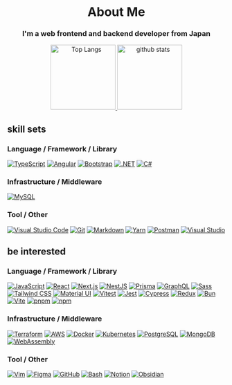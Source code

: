 <h1 align="center">About Me</h1>
<h3 align="center">I'm a web frontend and backend developer from Japan</h3>

<p align="center">
  <a href="https://github.com/anuraghazra/github-readme-stats">
    <img alt="Top Langs" height="150px" src="https://github-readme-stats.vercel.app/api/top-langs?username=hitamuki&show_icons=true&count_private=true&layout=compact&theme=github" />
  </a>
  <a href="https://github.com/anuraghazra/github-readme-stats">
    <img alt="github stats" height="150px" src="http://github-profile-summary-cards.vercel.app/api/cards/stats?username=hitamuki&show_icons=true&count_private=true&theme=github" />
  </a>
</p>

## skill sets

### Language / Framework / Library
<p align="left">
  <a href="https://www.typescriptlang.org/docs/"><img src="https://skillicons.dev/icons?i=typescript" title="TypeScript" /></a>
  <a href="https://angular.io/docs"><img src="https://skillicons.dev/icons?i=angular" title="Angular" /></a>
  <a href="https://getbootstrap.com/docs/"><img src="https://skillicons.dev/icons?i=bootstrap" title="Bootstrap" /></a>
  <a href="https://learn.microsoft.com/en-us/dotnet/"><img src="https://skillicons.dev/icons?i=dotnet" title=".NET" /></a>
  <a href="https://learn.microsoft.com/en-us/dotnet/csharp/"><img src="https://skillicons.dev/icons?i=cs" title="C#" /></a>
</p>

### Infrastructure / Middleware
<p align="left">
  <a href="https://dev.mysql.com/doc/"><img src="https://skillicons.dev/icons?i=mysql" title="MySQL" /></a>
</p>

### Tool / Other
<p align="left">
  <a href="https://code.visualstudio.com/docs"><img src="https://skillicons.dev/icons?i=vscode" title="Visual Studio Code" /></a>
  <a href="https://git-scm.com/doc"><img src="https://skillicons.dev/icons?i=git" title="Git" /></a>
  <a href="https://www.markdownguide.org/"><img src="https://skillicons.dev/icons?i=md" title="Markdown" /></a>
  <a href="https://classic.yarnpkg.com/en/docs/"><img src="https://skillicons.dev/icons?i=yarn" title="Yarn" /></a>
  <a href="https://learning.postman.com/docs/"><img src="https://skillicons.dev/icons?i=postman" title="Postman" /></a>
  <a href="https://learn.microsoft.com/en-us/visualstudio/"><img src="https://skillicons.dev/icons?i=visualstudio" title="Visual Studio" /></a>
</p>

## be interested

### Language / Framework / Library
<p align="left">
  <a href="https://developer.mozilla.org/en-US/docs/Web/JavaScript"><img src="https://skillicons.dev/icons?i=javascript" title="JavaScript" /></a>
  <a href="https://react.dev/"><img src="https://skillicons.dev/icons?i=react" title="React" /></a>
  <a href="https://nextjs.org/docs"><img src="https://skillicons.dev/icons?i=nextjs" title="Next.js" /></a>
  <a href="https://docs.nestjs.com/"><img src="https://skillicons.dev/icons?i=nestjs" title="NestJS" /></a>
  <a href="https://www.prisma.io/docs"><img src="https://skillicons.dev/icons?i=prisma" title="Prisma" /></a>
  <a href="https://graphql.org/learn/"><img src="https://skillicons.dev/icons?i=graphql" title="GraphQL" /></a>
  <a href="https://sass-lang.com/guide/"><img src="https://skillicons.dev/icons?i=sass" title="Sass" /></a>
  <a href="https://tailwindcss.com/docs"><img src="https://skillicons.dev/icons?i=tailwind" title="Tailwind CSS" /></a>
  <a href="https://mui.com/material-ui/getting-started/"><img src="https://skillicons.dev/icons?i=materialui" title="Material UI" /></a>
  <a href="https://vitest.dev/guide/"><img src="https://skillicons.dev/icons?i=vitest" title="Vitest" /></a>
  <a href="https://jestjs.io/docs/getting-started"><img src="https://skillicons.dev/icons?i=jest" title="Jest" /></a>
  <a href="https://docs.cypress.io/"><img src="https://skillicons.dev/icons?i=cypress" title="Cypress" /></a>
  <a href="https://redux.js.org/introduction/getting-started"><img src="https://skillicons.dev/icons?i=redux" title="Redux" /></a>
  <a href="https://bun.sh/docs"><img src="https://skillicons.dev/icons?i=bun" title="Bun" /></a>
  <a href="https://vitejs.dev/guide/"><img src="https://skillicons.dev/icons?i=vite" title="Vite" /></a>
  <a href="https://pnpm.io/"><img src="https://skillicons.dev/icons?i=pnpm" title="pnpm" /></a>
  <a href="https://docs.npmjs.com/"><img src="https://skillicons.dev/icons?i=npm" title="npm" /></a>
</p>

### Infrastructure / Middleware
<p align="left">
  <a href="https://developer.hashicorp.com/terraform"><img src="https://skillicons.dev/icons?i=terraform" title="Terraform" /></a>
  <a href="https://aws.amazon.com/documentation/"><img src="https://skillicons.dev/icons?i=aws" title="AWS" /></a>
  <a href="https://docs.docker.com/"><img src="https://skillicons.dev/icons?i=docker" title="Docker" /></a>
  <a href="https://kubernetes.io/docs/"><img src="https://skillicons.dev/icons?i=kubernetes" title="Kubernetes" /></a>
  <a href="https://www.postgresql.org/docs/"><img src="https://skillicons.dev/icons?i=postgres" title="PostgreSQL" /></a>
  <a href="https://www.mongodb.com/docs/"><img src="https://skillicons.dev/icons?i=mongodb" title="MongoDB" /></a>
  <a href="https://webassembly.org/"><img src="https://skillicons.dev/icons?i=wasm" title="WebAssembly" /></a>
</p>

### Tool / Other
<p align="left">
  <a href="https://www.vim.org/docs.php"><img src="https://skillicons.dev/icons?i=vim" title="Vim" /></a>
  <a href="https://help.figma.com/hc/en-us"><img src="https://skillicons.dev/icons?i=figma" title="Figma" /></a>
  <a href="https://docs.github.com/"><img src="https://skillicons.dev/icons?i=github" title="GitHub" /></a>
  <a href="https://www.gnu.org/software/bash/manual/"><img src="https://skillicons.dev/icons?i=bash" title="Bash" /></a>
  <a href="https://www.notion.so/help"><img src="https://skillicons.dev/icons?i=notion" title="Notion" /></a>
  <a href="https://docs.obsidian.md/Home"><img src="https://skillicons.dev/icons?i=obsidian" title="Obsidian" /></a>
</p>
